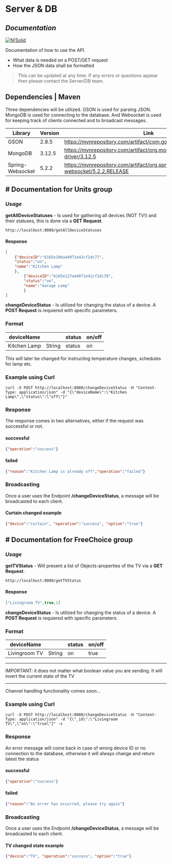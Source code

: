 
# Server & DB
## _Documentation_

[![N|Solid](https://sts.hkr.se/adfs/portal/logo/logo.sv.png?id=EEF44783CA63147AE553003A4940C9CC9EB367CC3B5D0CD3AF6D260338D971B5)](https://nodesource.com/products/nsolid)

Documentation of how to use the API. 

- What data is needed on a POST/GET request
- How the JSON data shall be formatted

> This can be updated at any time. If any errors or questions appear then please contact the Server/DB team.

## Dependencies | Maven

Three dependencies will be utilized. GSON is used for parsing JSON. MongoDB is used for connecting to the database. 
And Websocket is used for keeping track of clients connected and to broadcast messages. 

| Library | Version | Link |
| ------ | ------ | ------ | 
| GSON | 2.8.5 | https://mvnrepository.com/artifact/com.google.code.gson/gson/2.8.5
| MongoDB | 3.12.5 | https://mvnrepository.com/artifact/org.mongodb/mongo-java-driver/3.12.5
| Spring-Websocket | 5.2.2 | https://mvnrepository.com/artifact/org.springframework/spring-websocket/5.2.2.RELEASE

## # Documentation for Units group

### _Usage_

**getAllDeviceStatuses** - Is used for gathering all devices (NOT TV!) and their statuses, this is done via a **GET Request**.
```
http://localhost:8080/getAllDeviceStatuses
``` 
#### Response
```json
[
    {"deviceID":"6165e106a44071e42cf2dc77",
    "status":"on",
    "name":"Kitchen Lamp"
    },
        {"deviceID":"6165e127a44071e42cf2dc78",
        "status":"on",
        "name":"Garage Lamp"
        }
]
```

**changeDeviceStatus** - Is utilized for changing the status of a device. A **POST Request** is requiered with specific parameters.

### Format
| deviceName | <type> | status | on/off
| ------ | ------ | ------ | ------ |
| Kitchen Lamp | String | status | on

This will later be changed for instructing temperature changes, schedules for lamp etc.
### Example using Curl
```
curl -X POST http://localhost:8080/changeDeviceStatus -H "Content-Type: application/json" -d "{\"deviceName\":\"Kitchen Lamp\",\"status\":\"off\"}"
```
### Response
The response comes in two alternatives, either if the request was successful or not. 

#### successful
```json
{"operation":"success"}
```

#### failed
```json
{"reason":"Kitchen Lamp is already off","operation":"failed"}
```
### Broadcasting
Once a user uses the Endpoint **/changeDeviceStatus**, a message will be broadcasted to each client. 
#### Curtain changed example
```json
{"device":"curtain", "operation":"success", "option":"true"}
```
## # Documentation for FreeChoice group

### _Usage_

**getTVStatus** - Will present a list of Objects-properties of the TV via a **GET Request**.
```
http://localhost:8080/getTVStatus
``` 
#### Response
```json
["Livingroom TV",true,1]
```

**changeDeviceStatus** - Is utilized for changing the status of a device. A **POST Request** is requiered with specific parameters.

### Format
| deviceName | <type> | status | on/off
| ------ | ------ | ------ | ------ |
| Livingroom TV | String | on | true

***
IMPORTANT: it does not matter what boolean value you are sending. It will invert the current state of the TV 
***

Channel handling functionality comes soon...
### Example using Curl
```
curl -X POST http://localhost:8080/changeDeviceStatus -H "Content-Type: application/json" -d "{\"_id\":\"Livingroom TV\",\"on\":\"true\"}" -s
```
### Response
An error message will come back in case of wrong device ID or no connection to the database, otherwise it will always change and return latest the status
#### successful
```json
{"operation":"success"}
```

#### failed
```json
{"reason":"An error has occurred, please try again"}
```
### Broadcasting
Once a user uses the Endpoint **/changeDeviceStatus**, a message will be broadcasted to each client.
#### TV changed state example
```json
{"device":"TV", "operation":"success", "option":"true"}
```